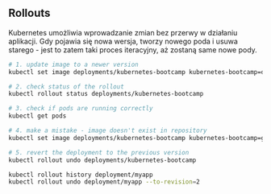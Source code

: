 ## Rollouts 

Kubernetes umożliwia wprowadzanie zmian bez przerwy w działaniu aplikacji. Gdy pojawia się nowa wersja, tworzy nowego poda i usuwa starego - jest to zatem taki proces iteracyjny, aż zostaną same nowe pody. 

```sh title="Aktualizacja obrazu to nowszej wersji"
# 1. update image to a newer version 
kubectl set image deployments/kubernetes-bootcamp kubernetes-bootcamp=docker.io/jocatalin/kubernetes-bootcamp:v2

# 2. check status of the rollout
kubectl rollout status deployments/kubernetes-bootcamp

# 3. check if pods are running correctly
kubectl get pods

# 4. make a mistake - image doesn't exist in repository
kubectl set image deployments/kubernetes-bootcamp kubernetes-bootcamp=gcr.io/google-samples/kubernetes-bootcamp:v10

# 5. revert the deployment to the previous version 
kubectl rollout undo deployments/kubernetes-bootcamp
```

```sh
kubectl rollout history deployment/myapp
kubectl rollout undo deployment/myapp --to-revision=2
```